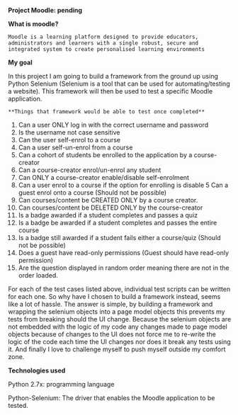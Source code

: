 **Project Moodle: pending**

**What is moodle?**

`Moodle is a learning platform designed to provide educators, administrators and learners with a single robust, secure and integrated system to create personalised learning environments`

**My goal**

In this project I am going to build a framework from the ground up using Python Selenium (Selenium is a tool that can be used for automating/testing a website). This framework will then be used to test a specific Moodle application.

`**Things that framework would be able to test once completed**` 

1. Can a user ONLY log in with the correct username and password
2. Is the username not case sensitive
3. Can the user self-enrol to a course
4. Can a user self-un-enrol from a course
4. Can a cohort of students be enrolled to the application by a course-creator
5. Can a course-creator enrol/un-enrol any student
5. Can ONLY a course-creator enable/disable self-enrolment
5. Can a user enrol to a course if the option for enrolling is disable
5  Can a guest enrol onto a course (Should not be possible)
5. Can courses/content be CREATED ONLY by a course creator.
5. Can courses/content be DELETED ONLY by the course-creator
7. Is a badge awarded if a student completes and passes a quiz
8. Is a badge be awarded if a student completes and passes the entire course
9. Is a badge still awarded if a student fails either a course/quiz (Should not be possible)
10. Does a guest have read-only permissions (Guest should have read-only permission)
11. Are the question displayed in random order meaning there are not in the order loaded.


For each of the test cases listed above, individual test scripts can be written for each one. So why have I chosen to build a framework instead, seems like a lot of hassle. The answer is simple, by building a framework and wrapping the selenium objects into a page model objects this prevents my tests from breaking should the UI change. Because the selenium objects are not embedded with the logic of my code any changes made to page model objects because of changes to the UI does not force me to re-write the logic of the code each time the UI changes nor does it break any tests using it. And finally I love to challenge myself to push myself outside my comfort zone.


**Technologies used**

Python 2.7x: programming language

Python-Selenium: The driver that enables the Moodle application to be tested.

